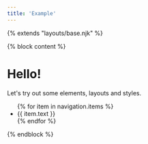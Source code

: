 ```yaml
---
title: 'Example'
---
```


{% extends "layouts/base.njk" %}

{% block content %}
  <h1>Hello!</h1>
  <p>Let's try out some elements, layouts and styles.</p>

  <!--{% if isAdmin %}
    <p>Welcome, administrator!</p>
  {% else %}
    <p>Welcome, guest!</p>
  {% endif %} -->

  <ul>
    {% for item in navigation.items %}
      <li>{{ item.text }}</li>
    {% endfor %}
  </ul>
{% endblock %}
